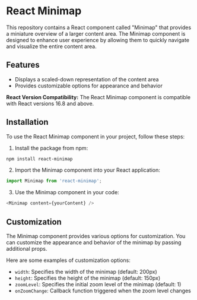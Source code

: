 # React Minimap

This repository contains a React component called "Minimap" that provides a miniature overview of a larger content area. The Minimap component is designed to enhance user experience by allowing them to quickly navigate and visualize the entire content area.

## Features

- Displays a scaled-down representation of the content area
- Provides customizable options for appearance and behavior

**React Version Compatibility:** The React Minimap component is compatible with React versions 16.8 and above.

## Installation

To use the React Minimap component in your project, follow these steps:

1. Install the package from npm:

```bash
npm install react-minimap
```

2. Import the Minimap component into your React application:

```javascript
import Minimap from 'react-minimap';
```

3. Use the Minimap component in your code:

```javascript
<Minimap content={yourContent} />
```

## Customization

The Minimap component provides various options for customization. You can customize the appearance and behavior of the minimap by passing additional props.

Here are some examples of customization options:

- `width`: Specifies the width of the minimap (default: 200px)
- `height`: Specifies the height of the minimap (default: 150px)
- `zoomLevel`: Specifies the initial zoom level of the minimap (default: 1)
- `onZoomChange`: Callback function triggered when the zoom level changes


